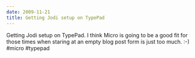 ```yaml
---
date: 2009-11-21
title: Getting Jodi setup on TypePad
---
```


Getting Jodi setup on TypePad. I think Micro is going to be a good fit for those times when staring at an empty blog post form is just too much. :-) #micro #typepad
